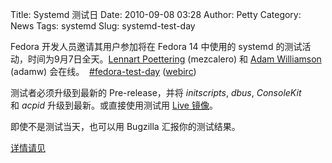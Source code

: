 Title: Systemd 测试日
Date: 2010-09-08 03:28
Author: Petty
Category: News
Tags: systemd
Slug: systemd-test-day

Fedora 开发人员邀请其用户参加将在 Fedora 14 中使用的 systemd
的测试活动，时间为9月7日全天。[Lennart
Poettering](https://fedoraproject.org/wiki/User:Lennart "Lennart")
(mezcalero) 和 [Adam
Williamson](https://fedoraproject.org/wiki/User:Adamwill "Adamwill")
(adamw)
会在线。  [#fedora-test-day](irc://irc.freenode.net/fedora-test-day "irc://irc.freenode.net/fedora-test-day")
([webirc](http://webchat.freenode.net/?channels=fedora-test-day "http://webchat.freenode.net/?channels=fedora-test-day"))

测试者必须升级到最新的
Pre-release，并将 *initscripts*, *dbus*, *ConsoleKit* 和 *acpid*
升级到最新。或直接使用测试用 [Live
镜像](http://adamwill.fedorapeople.org/systemd_test_day_20100907/systemd_20100907.iso)。

即使不是测试当天，也可以用 Bugzilla 汇报你的测试结果。

[详情请见](https://fedoraproject.org/wiki/Test_Day:2010-09-07_Systemd)
